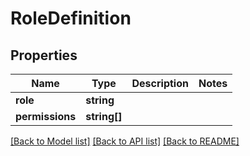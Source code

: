 # RoleDefinition

## Properties
Name | Type | Description | Notes
------------ | ------------- | ------------- | -------------
**role** | **string** |  | 
**permissions** | **string[]** |  | 

[[Back to Model list]](../../README.md#documentation-for-models) [[Back to API list]](../../README.md#documentation-for-api-endpoints) [[Back to README]](../../README.md)

